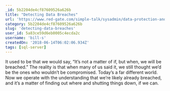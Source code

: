 ```yaml
---
_id: 5b2204de4cf87609526a626b
title: "Detecting Data Breaches"
url: 'https://www.red-gate.com/simple-talk/sysadmin/data-protection-and-privacy/detecting-data-breaches/'
category: 5b2204de4cf87609526a626b
slug: 'detecting-data-breaches'
user_id: 5a83ce59d6eb0005c4ecda2c
username: 'bill-s'
createdOn: '2018-06-14T06:02:06.934Z'
tags: [sql-server]
---
```


It used to be that we would say, “It’s not a matter of if, but when, we will be breached.” The reality is that when many of us said it, we still thought we’d be the ones who wouldn’t be compromised. Today’s a far different world. Now we operate with the understanding that we’re likely already breached, and it’s a matter of finding out where and shutting things down, if we can. 
